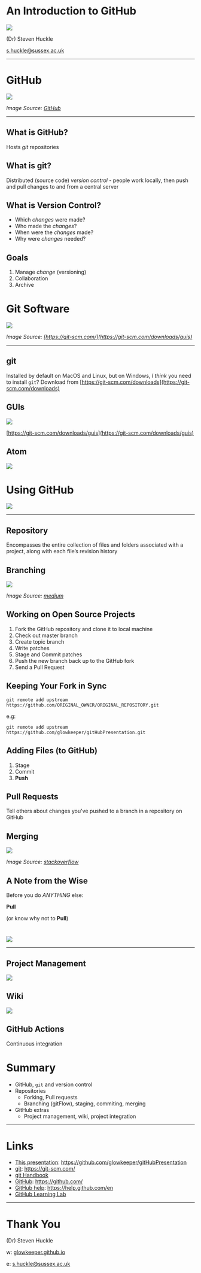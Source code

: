 #  An Introduction to GitHub

![](images/me.jpg)

(Dr) Steven Huckle

s.huckle@sussex.ac.uk

- - -

# GitHub

![](images/Octocat.jpg)

_Image Source: [GitHub](https://github.com)_

- - -

## What is GitHub?

Hosts _git_ repositories

## What is git?

Distributed (source code) _version control_ - people work locally, then push and pull changes to and from a central server

## What is Version Control?

+ Which _changes_ were made?
+ Who made the _changes_?
+ When were the _changes_ made?
+ Why were _changes_ needed?

## Goals

1. Manage _change_ (versioning)
2. Collaboration
4. Archive

# Git Software

![](images/gitSoftware.png)

_Image Source: [https://git-scm.com/](https://git-scm.com/downloads/guis)_

- - -

## git

Installed by default on MacOS and Linux, but on Windows, _I think_ you need to install `git`? Download from [https://git-scm.com/downloads](https://git-scm.com/downloads)

## GUIs

![](images/mySmartGit.png)

[https://git-scm.com/downloads/guis](https://git-scm.com/downloads/guis)

## Atom

![](images/atomGitHub.png)

# Using GitHub

![](images/githubAccount.png)

- - -

## Repository

Encompasses the entire collection of files and folders associated with a project, along with each file’s revision history

## Branching

![](images/gitFlow.png)

_Image Source: [medium](images/https://medium.com/devsondevs/gitflow-workflow-continuous-integration-continuous-delivery-7f4643abb64f)_

## Working on Open Source Projects

1. Fork the GitHub repository and clone it to local machine
2. Check out master branch
3. Create topic branch
4. Write patches
5. Stage and Commit patches
6. Push the new branch back up to the GitHub fork
7. Send a Pull Request

## Keeping Your Fork in Sync

```
git remote add upstream https://github.com/ORIGINAL_OWNER/ORIGINAL_REPOSITORY.git
```
e.g:
```
git remote add upstream https://github.com/glowkeeper/gitHubPresentation.git
```

## Adding Files (to GitHub)

1. Stage
2. Commit
3. **Push**

## Pull Requests

Tell others about changes you've pushed to a branch in a repository on GitHub

## Merging

![](images/gitMerge.png)

_Image Source: [stackoverflow](https://stackoverflow.com/questions/55730292/how-git-maintains-commits-from-deleted-branch)_

## A Note from the Wise

Before you do _ANYTHING_ else:

**Pull**

(or know why not to **Pull**)

#

![](images/extras.jpg)

- - -

## Project Management

![](images/githubProjects.png)

## Wiki

![](images/githubWiki.png)

## GitHub Actions

Continuous integration

# Summary

+ GitHub, `git` and version control
+ Repositories
  + Forking, Pull requests
  + Branching (gitFlow), staging, commiting, merging
+ GitHub extras
  + Project management, wiki, project integration

- - -

# Links

+ [This presentation](https://github.com/glowkeeper/gitHubPresentation): https://github.com/glowkeeper/gitHubPresentation
+ [git](https://git-scm.com/): https://git-scm.com/
+ [git Handbook](https://guides.github.com/introduction/git-handbook/)
+ [GitHub](https://github.com/): https://github.com/
+ [GitHub help](https://help.github.com/en): https://help.github.com/en
+ [GitHub Learning Lab](https://lab.github.com/)

- - -

# Thank You

(Dr) Steven Huckle

w: [glowkeeper.github.io](https://glowkeeper.github.io/)

e: s.huckle@sussex.ac.uk
